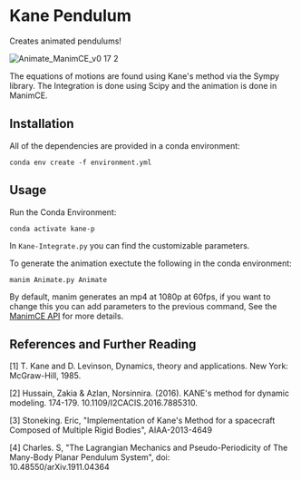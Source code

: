 # Kane Pendulum

Creates animated pendulums!

![Animate_ManimCE_v0 17 2](https://user-images.githubusercontent.com/89823585/227409278-f264047d-eadb-4f17-8891-8968fa4f14f6.gif)

The equations of motions are found using Kane's method via the Sympy library. The Integration is done using Scipy and the animation is done in ManimCE.

## Installation

All of the dependencies are provided in a conda environment:

```
conda env create -f environment.yml
```


## Usage

Run the Conda Environment:

```
conda activate kane-p
```

In `Kane-Integrate.py` you can find the customizable parameters.

To generate the animation exectute the following in the conda environment:

```
manim Animate.py Animate
```

By default, manim generates an mp4 at 1080p at 60fps, if you want to change this you can add parameters to the previous command, See the [ManimCE API](https://docs.manim.community/en/stable/guides/configuration.html) for more details.

## References and Further Reading

[1] T. Kane  and D.  Levinson, Dynamics, theory  and applications. New York: McGraw-Hill, 1985. 

[2] Hussain, Zakia & Azlan, Norsinnira. (2016). KANE's method for dynamic modeling. 174-179. 10.1109/I2CACIS.2016.7885310.

[3] Stoneking. Eric, "Implementation of Kane's Method for a spacecraft Composed of Multiple Rigid Bodies", AIAA-2013-4649

[4] Charles. S, "The Lagrangian Mechanics and Pseudo-Periodicity of The Many-Body Planar Pendulum System", doi:  
10.48550/arXiv.1911.04364
